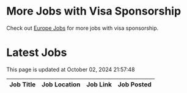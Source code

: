 # More Jobs with Visa Sponsorship

Check out [Europe Jobs](https://github.com/sureshparimi/europejobs#latest-jobs) for more jobs with visa sponsorship.

# Latest Jobs

This page is updated at October 02, 2024 21:57:48

| Job Title | Job Location | Job Link | Job Posted |
| --- | --- | --- | --- |
